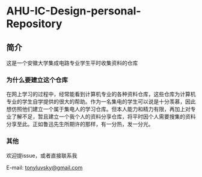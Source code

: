 # AHU-IC-Design-personal-Repository

## 简介

这是一个安徽大学集成电路专业学生平时收集资料的仓库

### 为什么要建立这个仓库

在网上学习的过程中，经常能看到计算机专业的各种资料仓库，这些仓库为计算机专业的学生自学提供的很大的帮助。作为一名集电的学生可以说是十分羡慕，因此想仿照他们建立一个属于集电人的学习仓库。但本人能力和精力有限，再加上对专业了解不足，暂且建立一个我个人的资料分享仓库，将平时因个人需要搜集的资料分享至此。正如鲁迅先生所期许的那样，有一分热，发一分光。

### 其他

欢迎提issue，或者直接联系我

E-mail:  tonyluvsky@gmail.com


